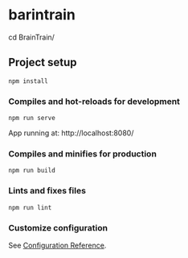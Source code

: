 # barintrain

cd BrainTrain/

## Project setup

```
npm install
```

### Compiles and hot-reloads for development

```
npm run serve
```

App running at:
http://localhost:8080/

### Compiles and minifies for production

```
npm run build
```

### Lints and fixes files

```
npm run lint
```

### Customize configuration

See [Configuration Reference](https://cli.vuejs.org/config/).
